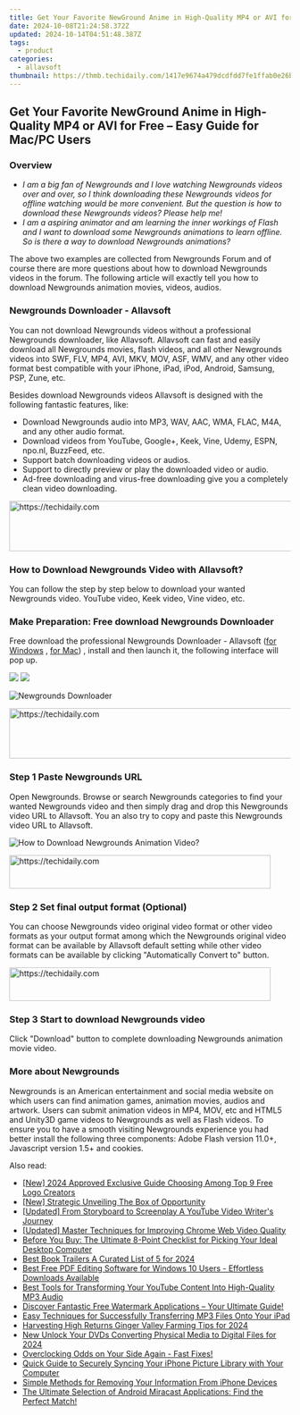 ```yaml
---
title: Get Your Favorite NewGround Anime in High-Quality MP4 or AVI for Free – Easy Guide for Mac/PC Users
date: 2024-10-08T21:24:58.372Z
updated: 2024-10-14T04:51:48.387Z
tags:
  - product
categories:
  - allavsoft
thumbnail: https://thmb.techidaily.com/1417e9674a479dcdfdd7fe1ffab0e26b723730f6b6eee67595d026f30ea77ba0.jpg
---
```


## Get Your Favorite NewGround Anime in High-Quality MP4 or AVI for Free – Easy Guide for Mac/PC Users

### Overview

* _I am a big fan of Newgrounds and I love watching Newgrounds videos over and over, so I think downloading these Newgrounds videos for offline watching would be more convenient. But the question is how to download these Newgrounds videos? Please help me!_
* _I am a aspiring animator and am learning the inner workings of Flash and I want to download some Newgrounds animations to learn offline. So is there a way to download Newgrounds animations?_

The above two examples are collected from Newgrounds Forum and of course there are more questions about how to download Newgrounds videos in the forum. The following article will exactly tell you how to download Newgrounds animation movies, videos, audios.

### Newgrounds Downloader - Allavsoft

You can not download Newgrounds videos without a professional Newgrounds downloader, like Allavsoft. Allavsoft can fast and easily download all Newgrounds movies, flash videos, and all other Newgrounds videos into SWF, FLV, MP4, AVI, MKV, MOV, ASF, WMV, and any other video format best compatible with your iPhone, iPad, iPod, Android, Samsung, PSP, Zune, etc.

Besides download Newgrounds videos Allavsoft is designed with the following fantastic features, like:

* Download Newgrounds audio into MP3, WAV, AAC, WMA, FLAC, M4A, and any other audio format.
* Download videos from YouTube, Google+, Keek, Vine, Udemy, ESPN, npo.nl, BuzzFeed, etc.
* Support batch downloading videos or audios.
* Support to directly preview or play the downloaded video or audio.
* Ad-free downloading and virus-free downloading give you a completely clean video downloading.

<!-- affiliate ads begin -->
<a href="https://appsumo.8odi.net/c/5597632/2123729/7443" target="_top" id="2123729">
  <img src="//a.impactradius-go.com/display-ad/7443-2123729" border="0" alt="https://techidaily.com" width="600" height="90"/>
</a>
<img height="0" width="0" src="https://appsumo.8odi.net/i/5597632/2123729/7443" style="position:absolute;visibility:hidden;" border="0" />
<!-- affiliate ads end -->

### How to Download Newgrounds Video with Allavsoft?

You can follow the step by step below to download your wanted Newgrounds video. YouTube video, Keek video, Vine video, etc.

### Make Preparation: Free download Newgrounds Downloader

Free download the professional Newgrounds Downloader - Allavsoft ([for Windows](https://tools.techidaily.com/allavsoft/products/) , [for Mac](https://tools.techidaily.com/allavsoft/products/)) , install and then launch it, the following interface will pop up.

[![](https://www.allavsoft.com/how-to/../images/how-to/free-download-win.jpg)](https://tools.techidaily.com/allavsoft/products/) [![](https://www.allavsoft.com/how-to/../images/how-to/free-download-mac.jpg)](https://tools.techidaily.com/allavsoft/products/)

![Newgrounds Downloader](https://www.allavsoft.com/how-to/../images/allavsoft/screen-shot-600.jpg)

<!-- affiliate ads begin -->
<a href="https://appsumo.8odi.net/c/5597632/2037335/7443" target="_top" id="2037335">
  <img src="//a.impactradius-go.com/display-ad/7443-2037335" border="0" alt="https://techidaily.com" width="728" height="90"/>
</a>
<img height="0" width="0" src="https://appsumo.8odi.net/i/5597632/2037335/7443" style="position:absolute;visibility:hidden;" border="0" />
<!-- affiliate ads end -->

### Step 1 Paste Newgrounds URL

Open Newgrounds. Browse or search Newgrounds categories to find your wanted Newgrounds video and then simply drag and drop this Newgrounds video URL to Allavsoft. You an also try to copy and paste this Newgrounds video URL to Allavsoft.

![How to Download Newgrounds Animation Video?](https://www.allavsoft.com/how-to/../images/how-to/download-rtmp-video/download-rtmp-video.jpg)

<!-- affiliate ads begin -->
<a href="https://aligracehair.sjv.io/c/5597632/2135374/19272" target="_top" id="2135374">
  <img src="//a.impactradius-go.com/display-ad/19272-2135374" border="0" alt="https://techidaily.com" width="468" height="60"/>
</a>
<img height="0" width="0" src="https://aligracehair.sjv.io/i/5597632/2135374/19272" style="position:absolute;visibility:hidden;" border="0" />
<!-- affiliate ads end -->

### Step 2 Set final output format (Optional)

You can choose Newgrounds video original video format or other video formats as your output format among which the Newgrounds original video format can be available by Allavsoft default setting while other video formats can be available by clicking "Automatically Convert to" button.

<!-- affiliate ads begin -->
<a href="https://aligracehair.sjv.io/c/5597632/2135418/19272" target="_top" id="2135418">
  <img src="//a.impactradius-go.com/display-ad/19272-2135418" border="0" alt="https://techidaily.com" width="468" height="60"/>
</a>
<img height="0" width="0" src="https://aligracehair.sjv.io/i/5597632/2135418/19272" style="position:absolute;visibility:hidden;" border="0" />
<!-- affiliate ads end -->

### Step 3 Start to download Newgrounds video

Click "Download" button to complete downloading Newgrounds animation movie video.

### More about Newgrounds

Newgrounds is an American entertainment and social media website on which users can find animation games, animation movies, audios and artwork. Users can submit animation videos in MP4, MOV, etc and HTML5 and Unity3D game videos to Newgrounds as well as Flash videos. To ensure you to have a smooth visiting Newgrounds experience you had better install the following three components: Adobe Flash version 11.0+, Javascript version 1.5+ and cookies.

<ins class="adsbygoogle"
     style="display:block"
     data-ad-format="autorelaxed"
     data-ad-client="ca-pub-7571918770474297"
     data-ad-slot="1223367746"></ins>

<ins class="adsbygoogle"
     style="display:block"
     data-ad-client="ca-pub-7571918770474297"
     data-ad-slot="8358498916"
     data-ad-format="auto"
     data-full-width-responsive="true"></ins>

<span class="atpl-alsoreadstyle">Also read:</span>
<div><ul>
<li><a href="https://youtube-docs.techidaily.com/024-approved-exclusive-guide-choosing-among-top-9-free-logo-creators/"><u>[New] 2024 Approved Exclusive Guide Choosing Among Top 9 Free Logo Creators</u></a></li>
<li><a href="https://some-guidance.techidaily.com/new-strategic-unveiling-the-box-of-opportunity/"><u>[New] Strategic Unveiling The Box of Opportunity</u></a></li>
<li><a href="https://youtube-tips.techidaily.com/ed-from-storyboard-to-screenplay-a-youtube-video-writers-journey/"><u>[Updated] From Storyboard to Screenplay A YouTube Video Writer's Journey</u></a></li>
<li><a href="https://facebook-video-content.techidaily.com/updated-master-techniques-for-improving-chrome-web-video-quality/"><u>[Updated] Master Techniques for Improving Chrome Web Video Quality</u></a></li>
<li><a href="https://tech-renaissance.techidaily.com/before-you-buy-the-ultimate-8-point-checklist-for-picking-your-ideal-desktop-computer/"><u>Before You Buy: The Ultimate 8-Point Checklist for Picking Your Ideal Desktop Computer</u></a></li>
<li><a href="https://extra-tips.techidaily.com/best-book-trailers-a-curated-list-of-5-for-2024/"><u>Best Book Trailers A Curated List of 5 for 2024</u></a></li>
<li><a href="https://win-outstanding.techidaily.com/best-free-pdf-editing-software-for-windows-10-users-effortless-downloads-available/"><u>Best Free PDF Editing Software for Windows 10 Users - Effortless Downloads Available</u></a></li>
<li><a href="https://win-outstanding.techidaily.com/best-tools-for-transforming-your-youtube-content-into-high-quality-mp3-audio/"><u>Best Tools for Transforming Your YouTube Content Into High-Quality MP3 Audio</u></a></li>
<li><a href="https://win-outstanding.techidaily.com/discover-fantastic-free-watermark-applications-your-ultimate-guide/"><u>Discover Fantastic Free Watermark Applications – Your Ultimate Guide!</u></a></li>
<li><a href="https://win-outstanding.techidaily.com/easy-techniques-for-successfully-transferring-mp3-files-onto-your-ipad/"><u>Easy Techniques for Successfully Transferring MP3 Files Onto Your iPad</u></a></li>
<li><a href="https://visual-screen-recording.techidaily.com/harvesting-high-returns-ginger-valley-farming-tips-for-2024/"><u>Harvesting High Returns Ginger Valley Farming Tips for 2024</u></a></li>
<li><a href="https://smart-video-editing.techidaily.com/new-unlock-your-dvds-converting-physical-media-to-digital-files-for-2024/"><u>New Unlock Your DVDs Converting Physical Media to Digital Files for 2024</u></a></li>
<li><a href="https://common-error.techidaily.com/1723207063876-overclocking-odds-on-your-side-again-fast-fixes/"><u>Overclocking Odds on Your Side Again - Fast Fixes!</u></a></li>
<li><a href="https://win-outstanding.techidaily.com/quick-guide-to-securely-syncing-your-iphone-picture-library-with-your-computer/"><u>Quick Guide to Securely Syncing Your iPhone Picture Library with Your Computer</u></a></li>
<li><a href="https://win-outstanding.techidaily.com/simple-methods-for-removing-your-information-from-iphone-devices/"><u>Simple Methods for Removing Your Information From iPhone Devices</u></a></li>
<li><a href="https://win-outstanding.techidaily.com/the-ultimate-selection-of-android-miracast-applications-find-the-perfect-match/"><u>The Ultimate Selection of Android Miracast Applications: Find the Perfect Match!</u></a></li>
</ul></div>

